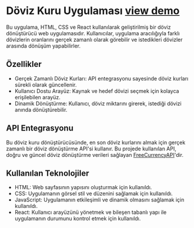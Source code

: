 # Döviz Kuru Uygulaması  [view demo](https://melikenurr.github.io/currency-rate-app/)


Bu uygulama, HTML, CSS ve React kullanılarak geliştirilmiş bir döviz dönüştürücü web uygulamasıdır. Kullanıcılar, uygulama aracılığıyla farklı dövizlerin oranlarını gerçek zamanlı olarak görebilir ve istedikleri dövizler arasında dönüşüm yapabilirler.

## Özellikler

- Gerçek Zamanlı Döviz Kurları: API entegrasyonu sayesinde döviz kurları sürekli olarak güncellenir.
- Kullanıcı Dostu Arayüz: Kaynak ve hedef dövizi seçmek için kolayca erişilebilen arayüz.
- Dinamik Dönüştürme: Kullanıcı, döviz miktarını girerek, istediği dövizi anında dönüştürebilir.

## API Entegrasyonu

Bu döviz kuru dönüştürücüsünde, en son döviz kurlarını almak için gerçek zamanlı bir döviz dönüştürme API'si kullanır. Bu projede kullanılan API, doğru ve güncel döviz dönüştürme verileri sağlayan [FreeCurrencyAPI](https://freecurrencyapi.com/)'dir. 

## Kullanılan Teknolojiler
- HTML: Web sayfasının yapısını oluşturmak için kullanıldı.
- CSS: Uygulamanın görsel stil ve düzenini sağlamak için kullanıldı.
- JavaScript: Uygulamanın etkileşimli ve dinamik olmasını sağlamak için kullanıldı.
- React: Kullanıcı arayüzünü yönetmek ve bileşen tabanlı yapı ile uygulamanın durumunu kontrol etmek için kullanıldı.
